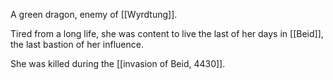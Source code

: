 A green dragon, enemy of [[Wyrdtung]].

Tired from a long life, she was content to live the last of her days in [[Beid]], the last bastion of her influence.

She was killed during the [[invasion of Beid, 4430]].